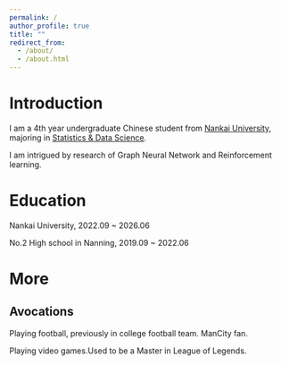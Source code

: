 ```yaml
---
permalink: /
author_profile: true
title: ""
redirect_from: 
  - /about/
  - /about.html
---
```



Introduction
======

I am a 4th year undergraduate Chinese student from [Nankai University](https://www.nankai.edu.cn/), majoring in [Statistics & Data Science](https://stat.nankai.edu.cn/).

I am intrigued by research of Graph Neural Network and Reinforcement learning.


Education
======
 
 Nankai University, 2022.09 ~ 2026.06
 
 No.2 High school in Nanning, 2019.09 ~ 2022.06


More
======

Avocations
------
 
 Playing football, previously in college football team. ManCity fan.
 
 Playing video games.Used to be a Master in League of Legends.
